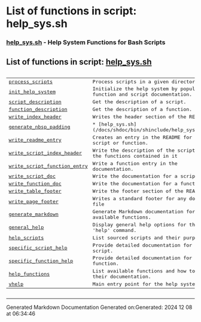 # List of functions in script: help_sys.sh

### [help_sys.sh](/docs/shdoc/bin/shinclude/scripts/help_sys.sh.md) - Help System Functions for Bash Scripts

## List of functions in script: [help_sys.sh](docs/shdoc/bin/shinclude/scripts/help_sys.sh.md)

<pre><table>
<tr><td><a href="docs/shdoc/bin/shinclude/functions/process_scripts.md">process_scripts</a></td><td>Process scripts in a given directory.</td></tr>
<tr><td><a href="docs/shdoc/bin/shinclude/functions/init_help_system.md">init_help_system</a></td><td>Initialize the help system by populating function and script documentation.</td></tr>
<tr><td><a href="docs/shdoc/bin/shinclude/functions/script_description.md">script_description</a></td><td>Get the description of a script.</td></tr>
<tr><td><a href="docs/shdoc/bin/shinclude/functions/function_description.md">function_description</a></td><td>Get the description of a function.</td></tr>
<tr><td><a href="docs/shdoc/bin/shinclude/functions/write_index_header.md">write_index_header</a></td><td>Writes the header section of the README.</td></tr>
<tr><td><a href="docs/shdoc/bin/shinclude/functions/generate_nbsp_padding.md">generate_nbsp_padding</a></td><td>* [help_sys.sh](/docs/shdoc/bin/shinclude/help_sys_sh.md)</td></tr>
<tr><td><a href="docs/shdoc/bin/shinclude/functions/write_readme_entry.md">write_readme_entry</a></td><td>Creates an entry in the README for a script or function.</td></tr>
<tr><td><a href="docs/shdoc/bin/shinclude/functions/write_script_index_header.md">write_script_index_header</a></td><td>Write the description of the script and the functions contained in it</td></tr>
<tr><td><a href="docs/shdoc/bin/shinclude/functions/write_script_function_entry.md">write_script_function_entry</a></td><td>Write a function entry in the documentation.</td></tr>
<tr><td><a href="docs/shdoc/bin/shinclude/functions/write_script_doc.md">write_script_doc</a></td><td>Write the documentation for a script.</td></tr>
<tr><td><a href="docs/shdoc/bin/shinclude/functions/write_function_doc.md">write_function_doc</a></td><td>Write the documentation for a function.</td></tr>
<tr><td><a href="docs/shdoc/bin/shinclude/functions/write_table_footer.md">write_table_footer</a></td><td>Write the footer section of the README.</td></tr>
<tr><td><a href="docs/shdoc/bin/shinclude/functions/write_page_footer.md">write_page_footer</a></td><td>Writes a standard footer for any document file</td></tr>
<tr><td><a href="docs/shdoc/bin/shinclude/functions/generate_markdown.md">generate_markdown</a></td><td>Generate Markdown documentation for all available functions.</td></tr>
<tr><td><a href="docs/shdoc/bin/shinclude/functions/general_help.md">general_help</a></td><td>Display general help options for the 'help' command.</td></tr>
<tr><td><a href="docs/shdoc/bin/shinclude/functions/help_scripts.md">help_scripts</a></td><td>List sourced scripts and their purpose.</td></tr>
<tr><td><a href="docs/shdoc/bin/shinclude/functions/specific_script_help.md">specific_script_help</a></td><td>Provide detailed documentation for a given script.</td></tr>
<tr><td><a href="docs/shdoc/bin/shinclude/functions/specific_function_help.md">specific_function_help</a></td><td>Provide detailed documentation for a given function.</td></tr>
<tr><td><a href="docs/shdoc/bin/shinclude/functions/help_functions.md">help_functions</a></td><td>List available functions and how to get their documentation.</td></tr>
<tr><td><a href="docs/shdoc/bin/shinclude/functions/vhelp.md">vhelp</a></td><td>Main entry point for the help system.</td></tr>
</table></pre>

---
Generated Markdown Documentation
Generated on:Generated: 2024 12 08 at 06:34:46
